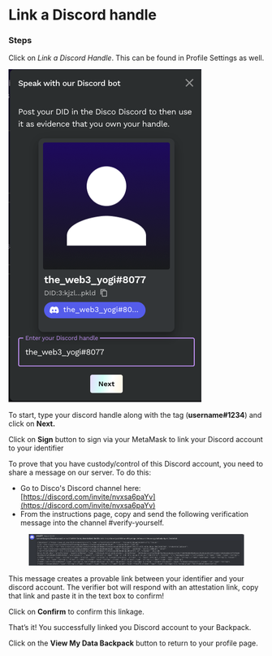 # Link a Discord handle

### Steps

Click on _Link a Discord Handle_. This can be found in Profile Settings as well.

![](<../../.gitbook/assets/Screen Shot 2023-05-01 at 5.12.51 PM.png>)

To start, type your discord handle along with the tag (**username#1234**) and click on **Next.**

Click on **Sign** button to sign via your MetaMask to link your Discord account to your identifier

To prove that you have custody/control of this Discord account, you need to share a message on our server. To do this:

* Go to Disco's Discord channel here: [https://discord.com/invite/nvxsa6paYv](https://discord.com/invite/nvxsa6paYv)
* From the instructions page, copy and send the following verification message into the channel #verify-yourself.

<div align="left">

<figure><img src="../../.gitbook/assets/image (16).png" alt=""><figcaption></figcaption></figure>

</div>

This message creates a provable link between your identifier and your discord account. The verifier bot will respond with an attestation link, copy that link and paste it in the text box to confirm!

Click on **Confirm** to confirm this linkage.

That’s it! You successfully linked you Discord account to your Backpack.

Click on the **View My Data Backpack** button to return to your profile page.
